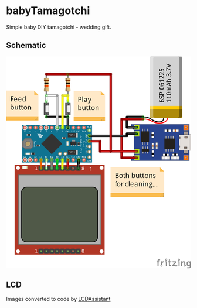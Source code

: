 # babyTamagotchi
Simple baby DIY tamagotchi - wedding gift.

## Schematic
![Schematic](https://github.com/jirisliz/babyTamagotchi/blob/master/Fritzing/babyTamagotchi_bb.png)

## LCD
Images converted to code by [LCDAssistant](http://en.radzio.dxp.pl/bitmap_converter/)
